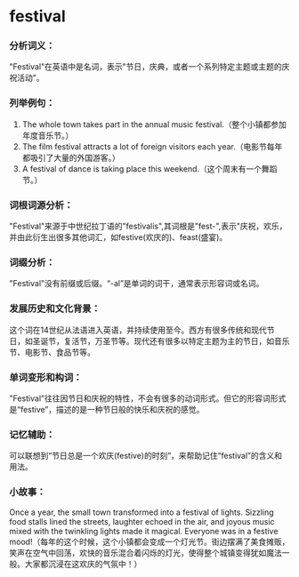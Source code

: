 # festival

### 分析词义：

  

"Festival"在英语中是名词，表示"节日，庆典，或者一个系列特定主题或主题的庆祝活动"。

  

### 列举例句：

  

1.  The whole town takes part in the annual music festival.（整个小镇都参加年度音乐节。）
2.  The film festival attracts a lot of foreign visitors each year.（电影节每年都吸引了大量的外国游客。）
3.  A festival of dance is taking place this weekend.（这个周末有一个舞蹈节。）

  

### 词根词源分析：

  

"Festival"来源于中世纪拉丁语的"festivalis",其词根是"fest-",表示"庆祝，欢乐，并由此衍生出很多其他词汇，如festive(欢庆的)、feast(盛宴)。

  

### 词缀分析：

  

"Festival"没有前缀或后缀。“-al”是单词的词干，通常表示形容词或名词。

  

### 发展历史和文化背景：

  

这个词在14世纪从法语进入英语，并持续使用至今。西方有很多传统和现代节日，如圣诞节，复活节，万圣节等。现代还有很多以特定主题为主的节日，如音乐节、电影节、食品节等。

  

### 单词变形和构词：

  

"Festival"往往因节日和庆祝的特性，不会有很多的动词形式。但它的形容词形式是“festive”，描述的是一种节日般的快乐和庆祝的感觉。

  

### 记忆辅助：

  

可以联想到“节日总是一个欢庆(festive)的时刻”，来帮助记住“festival”的含义和用法。

  

### 小故事：

  

Once a year, the small town transformed into a festival of lights. Sizzling food stalls lined the streets, laughter echoed in the air, and joyous music mixed with the twinkling lights made it magical. Everyone was in a festive mood!（每年的这个时候，这个小镇都会变成一个灯光节。街边摆满了美食摊贩，笑声在空气中回荡，欢快的音乐混合着闪烁的灯光，使得整个城镇变得犹如魔法一般。大家都沉浸在这欢庆的气氛中！）

